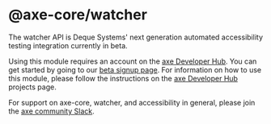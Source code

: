 # @axe-core/watcher

The watcher API is Deque Systems' next generation automated accessibility testing integration currently in beta.

Using this module requires an account on the [axe Developer Hub](https://axe.deque.com/axe-watcher/projects). You can get started by going to our [beta signup page](https://www.deque.com/axe/developer-hub-beta/#sign-up). For information on how to use this module, please follow the instructions on the [axe Developer Hub](https://axe.deque.com/axe-watcher/projects) projects page.

For support on axe-core, watcher, and accessibility in general, please join the [axe community Slack](https://accessibility.deque.com/axe-community).
